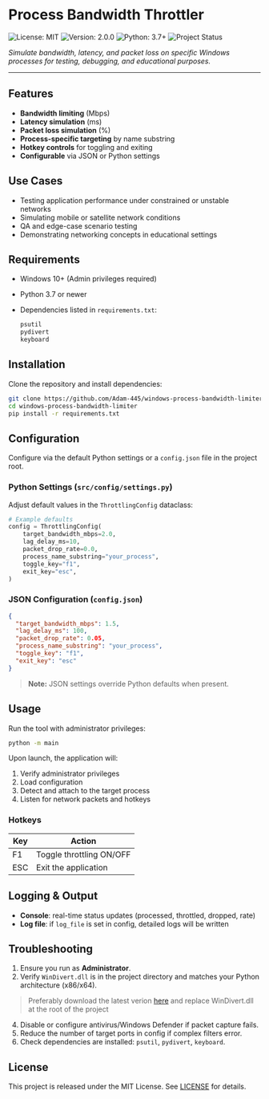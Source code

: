 # Process Bandwidth Throttler

![License: MIT](https://img.shields.io/badge/license-MIT-green.svg) ![Version: 2.0.0](https://img.shields.io/badge/version-2.0.0-blue.svg) ![Python: 3.7+](https://img.shields.io/badge/python-3.7%2B-yellow.svg) ![Project Status](https://img.shields.io/badge/status-archived-lightgrey)

*Simulate bandwidth, latency, and packet loss on specific Windows processes for testing, debugging, and educational purposes.*

---

## Features

* **Bandwidth limiting** (Mbps)
* **Latency simulation** (ms)
* **Packet loss simulation** (%)
* **Process-specific targeting** by name substring
* **Hotkey controls** for toggling and exiting
* **Configurable** via JSON or Python settings

## Use Cases

* Testing application performance under constrained or unstable networks
* Simulating mobile or satellite network conditions
* QA and edge-case scenario testing
* Demonstrating networking concepts in educational settings

## Requirements

* Windows 10+ (Admin privileges required)
* Python 3.7 or newer
* Dependencies listed in `requirements.txt`:

  ```bash
  psutil
  pydivert
  keyboard
  ```

## Installation

Clone the repository and install dependencies:

```bash
git clone https://github.com/Adam-445/windows-process-bandwidth-limiter.git
cd windows-process-bandwidth-limiter
pip install -r requirements.txt
```

## Configuration

Configure via the default Python settings or a `config.json` file in the project root.

### Python Settings (`src/config/settings.py`)

Adjust default values in the `ThrottlingConfig` dataclass:

```python
# Example defaults
config = ThrottlingConfig(
    target_bandwidth_mbps=2.0,
    lag_delay_ms=10,
    packet_drop_rate=0.0,
    process_name_substring="your_process",
    toggle_key="f1",
    exit_key="esc",
)
```

### JSON Configuration (`config.json`)

```json
{
  "target_bandwidth_mbps": 1.5,
  "lag_delay_ms": 100,
  "packet_drop_rate": 0.05,
  "process_name_substring": "your_process",
  "toggle_key": "f1",
  "exit_key": "esc"
}
```

> **Note:** JSON settings override Python defaults when present.

## Usage

Run the tool with administrator privileges:

```bash
python -m main
```

Upon launch, the application will:

1. Verify administrator privileges
2. Load configuration
3. Detect and attach to the target process
4. Listen for network packets and hotkeys

### Hotkeys

| Key | Action                   |
| --- | ------------------------ |
| F1  | Toggle throttling ON/OFF |
| ESC | Exit the application     |

## Logging & Output

* **Console**: real-time status updates (processed, throttled, dropped, rate)
* **Log file**: if `log_file` is set in config, detailed logs will be written

## Troubleshooting

1. Ensure you run as **Administrator**.
2. Verify `WinDivert.dll` is in the project directory and matches your Python architecture (x86/x64).
  > Preferably download the latest verion [here](https://github.com/basil00/WinDivert/releases) and replace WinDivert.dll at the root of the project
4. Disable or configure antivirus/Windows Defender if packet capture fails.
5. Reduce the number of target ports in config if complex filters error.
6. Check dependencies are installed: `psutil`, `pydivert`, `keyboard`.

## License

This project is released under the MIT License. See [LICENSE](LICENSE) for details.
